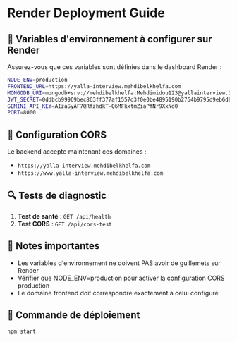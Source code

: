 # Render Deployment Guide

## 🚀 Variables d'environnement à configurer sur Render

Assurez-vous que ces variables sont définies dans le dashboard Render :

```bash
NODE_ENV=production
FRONTEND_URL=https://yalla-interview.mehdibelkhelfa.com
MONGODB_URI=mongodb+srv://mehdibelkhelfa:Mehdimidou123@yallainterview.384cck4.mongodb.net/?retryWrites=true&w=majority&appName=YallaInterview
JWT_SECRET=0ddbcb99969bec863ff377af1557d3f0e0be4895190b2764b9795d9eb6d8bcca3e87a54373c76c31942d7eb2ab1716be4634dec99bb779c51adc93ca1bbcff13
GEMINI_API_KEY=AIzaSyAF7QRfzhdkT-Q6MFkxtmZiaPfNr9XxNd0
PORT=8000
```

## 🔧 Configuration CORS

Le backend accepte maintenant ces domaines :
- `https://yalla-interview.mehdibelkhelfa.com`
- `https://www.yalla-interview.mehdibelkhelfa.com`

## 🔍 Tests de diagnostic

1. **Test de santé** : `GET /api/health`
2. **Test CORS** : `GET /api/cors-test`

## 📝 Notes importantes

- Les variables d'environnement ne doivent PAS avoir de guillemets sur Render
- Vérifier que NODE_ENV=production pour activer la configuration CORS production
- Le domaine frontend doit correspondre exactement à celui configuré

## 🚀 Commande de déploiement

```bash
npm start
```
